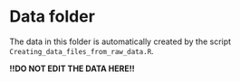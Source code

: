 # Data folder

The data in this folder is automatically created by the script
`Creating_data_files_from_raw_data.R`.

**!!DO NOT EDIT THE DATA HERE!!**


